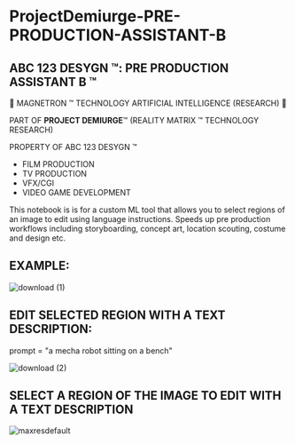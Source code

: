 # ProjectDemiurge-PRE-PRODUCTION-ASSISTANT-B

## ABC 123 DESYGN ™: PRE PRODUCTION ASSISTANT B ™

🤖 MAGNETRON ™ TECHNOLOGY ARTIFICIAL INTELLIGENCE (RESEARCH) 🤖

PART OF **PROJECT DEMIURGE**™ (REALITY MATRIX ™ TECHNOLOGY RESEARCH)


PROPERTY OF ABC 123 DESYGN ™


- FILM PRODUCTION
- TV PRODUCTION
- VFX/CGI
- VIDEO GAME DEVELOPMENT


This notebook is is for a custom ML tool that allows you to select regions of an image to edit using language instructions. Speeds up pre production workflows including storyboarding, concept art, location scouting, costume and design etc.

## EXAMPLE:

![download (1)](https://user-images.githubusercontent.com/121518935/218193597-f6b8b10b-7374-4d01-ad7f-50db0e650886.png)

## EDIT SELECTED REGION WITH A TEXT DESCRIPTION:

prompt = "a mecha robot sitting on a bench"

![download (2)](https://user-images.githubusercontent.com/121518935/218193619-6cee094b-92b5-4c7c-a2b9-58caa46f5738.png)

## SELECT A REGION OF THE IMAGE TO EDIT WITH A TEXT DESCRIPTION
![maxresdefault](https://user-images.githubusercontent.com/121518935/218194339-fdc12dd6-ee3d-4387-a40b-d8b3b60f7497.jpg)
